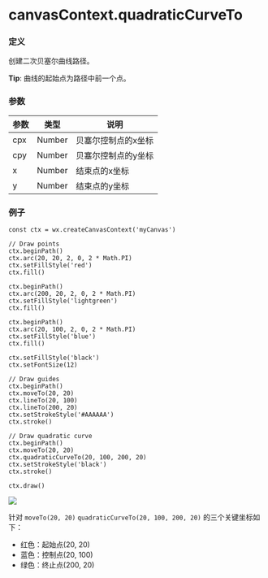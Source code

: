 <!-- https://developers.weixin.qq.com/miniprogram/dev/api/canvas/quadratic-curve-to.html -->

canvasContext.quadraticCurveTo
==============================

### 定义

创建二次贝塞尔曲线路径。

**Tip**: 曲线的起始点为路径中前一个点。

### 参数

  参数  |  类型     |  说明         
--------|-----------|---------------
  cpx   |  Number   |贝塞尔控制点的x坐标
  cpy   |  Number   |贝塞尔控制点的y坐标
  x     |  Number   | 结束点的x坐标 
  y     |  Number   | 结束点的y坐标 

### 例子

    const ctx = wx.createCanvasContext('myCanvas')
    
    // Draw points
    ctx.beginPath()
    ctx.arc(20, 20, 2, 0, 2 * Math.PI)
    ctx.setFillStyle('red')
    ctx.fill()
    
    ctx.beginPath()
    ctx.arc(200, 20, 2, 0, 2 * Math.PI)
    ctx.setFillStyle('lightgreen')
    ctx.fill()
    
    ctx.beginPath()
    ctx.arc(20, 100, 2, 0, 2 * Math.PI)
    ctx.setFillStyle('blue')
    ctx.fill()
    
    ctx.setFillStyle('black')
    ctx.setFontSize(12)
    
    // Draw guides
    ctx.beginPath()
    ctx.moveTo(20, 20)
    ctx.lineTo(20, 100)
    ctx.lineTo(200, 20)
    ctx.setStrokeStyle('#AAAAAA')
    ctx.stroke()
    
    // Draw quadratic curve
    ctx.beginPath()
    ctx.moveTo(20, 20)
    ctx.quadraticCurveTo(20, 100, 200, 20)
    ctx.setStrokeStyle('black')
    ctx.stroke()
    
    ctx.draw()
    

![](https://mp.weixin.qq.com/debug/wxadoc/dev/image/canvas/quadratic-curve-to.png?t=2018413)

针对 `moveTo(20, 20)` `quadraticCurveTo(20, 100, 200, 20)` 的三个关键坐标如下：

*   红色：起始点(20, 20)
*   蓝色：控制点(20, 100)
*   绿色：终止点(200, 20)

